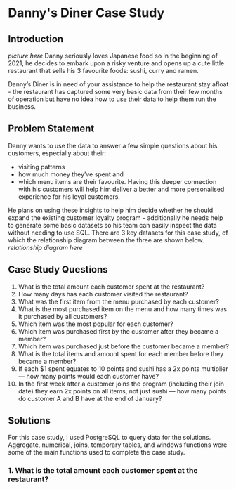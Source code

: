 # Danny's Diner Case Study
## Introduction
*picture here*
Danny seriously loves Japanese food so in the beginning of 2021, he decides to embark upon a risky venture and opens up a cute little restaurant that sells his 3 favourite foods: sushi, curry and ramen.

Danny’s Diner is in need of your assistance to help the restaurant stay afloat - the restaurant has captured some very basic data from their few months of operation but have no idea how to use their data to help them run the business.

## Problem Statement
Danny wants to use the data to answer a few simple questions about his customers, especially about their:
- visiting patterns
- how much money they’ve spent and
- which menu items are their favourite. 
Having this deeper connection with his customers will help him deliver a better and more personalised experience for his loyal customers.

He plans on using these insights to help him decide whether he should expand the existing customer loyalty program - additionally he needs help to generate some basic datasets so his team can easily inspect the data without needing to use SQL.
There are 3 key datasets for this case study, of which the relationship diagram between the three are shown below.
*relationship diagram here*
## Case Study Questions
1. What is the total amount each customer spent at the restaurant?
2. How many days has each customer visited the restaurant?
3. What was the first item from the menu purchased by each customer?
4. What is the most purchased item on the menu and how many times was it purchased by all customers?
5. Which item was the most popular for each customer?
6. Which item was purchased first by the customer after they became a member?
7. Which item was purchased just before the customer became a member?
8. What is the total items and amount spent for each member before they became a member?
9. If each $1 spent equates to 10 points and sushi has a 2x points multiplier — how many points would each customer have?
10. In the first week after a customer joins the program (including their join date) they earn 2x points on all items, not just sushi — how many points do customer A and B have at the end of January?

## Solutions
For this case study, I used PostgreSQL to query data for the solutions. Aggregate, numerical, joins, temporary tables, and windows functions were some of the main functions used to complete the case study.
### 1. What is the total amount each customer spent at the restaurant?
